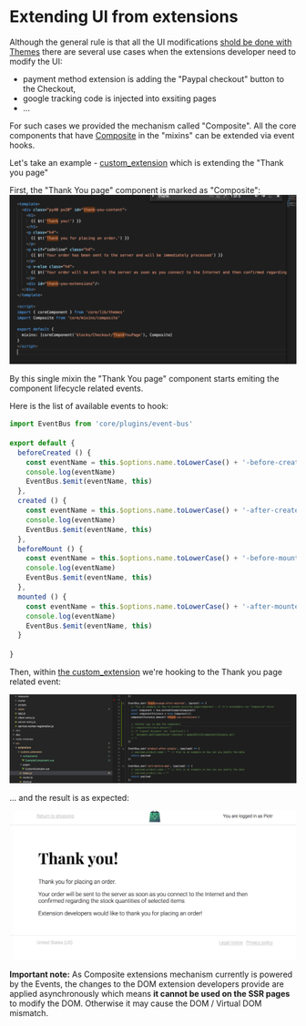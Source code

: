 # Extending UI from extensions

Although the general rule is that all the UI modifications [shold be done with Themes](https://github.com/DivanteLtd/vue-storefront/blob/master/doc/themes/Working%20with%20themes.md) there are several use cases when the extensions developer need to modify the UI:

 * payment method extension is adding the "Paypal checkout" button to the Checkout,
 * google tracking code is injected into exsiting pages
 * ...

For such cases we provided the mechanism called "Composite". All the core components that have [Composite]() in the "mixins" can be extended via event hooks.

Let's take an example - [custom_extension](https://github.com/DivanteLtd/vue-storefront/blob/master/src/extensions/custom_extension/index.js) which is extending the "Thank you page"

First, the "Thank You page" component is marked as "Composite":
![Composite mixins just emits some component lifecycle events](th-page.png)

By this single mixin the "Thank You page" component starts emiting the component lifecycle related events.

Here is the list of available events to hook:
```js
import EventBus from 'core/plugins/event-bus'

export default {
  beforeCreated () {
    const eventName = this.$options.name.toLowerCase() + '-before-created'
    console.log(eventName)
    EventBus.$emit(eventName, this)
  },
  created () {
    const eventName = this.$options.name.toLowerCase() + '-after-created'
    console.log(eventName)
    EventBus.$emit(eventName, this)
  },
  beforeMount () {
    const eventName = this.$options.name.toLowerCase() + '-before-mount'
    console.log(eventName)
    EventBus.$emit(eventName, this)
  },
  mounted () {
    const eventName = this.$options.name.toLowerCase() + '-after-mounted'
    console.log(eventName)
    EventBus.$emit(eventName, this)
  }

}
```

Then, within [the custom_extension](https://github.com/DivanteLtd/vue-storefront/blob/fd00bd3aec77524413da67b3c4eeb419b7c05594/src/extensions/custom_extension/index.js#L17) we're hooking to the Thank you page related event:

![Custom extensions event](custom-extension.png)

... and the result is as expected:

![Modified thank you page](th-result.png)

**Important note:** As Composite extensions mechanism currently is powered by the Events, the changes to the DOM extension developers provide are applied asynchronously which means **it cannot be used on the SSR pages** to modify the DOM. Otherwise it may cause the DOM / Virtual DOM mismatch.